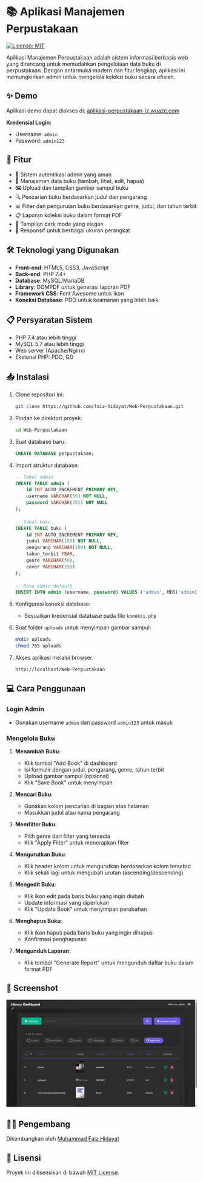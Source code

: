 # 📚 Aplikasi Manajemen Perpustakaan

[![License: MIT](https://img.shields.io/badge/License-MIT-yellow.svg)](https://opensource.org/licenses/MIT)

Aplikasi Manajemen Perpustakaan adalah sistem informasi berbasis web yang dirancang untuk memudahkan pengelolaan data buku di perpustakaan. Dengan antarmuka modern dan fitur lengkap, aplikasi ini memungkinkan admin untuk mengelola koleksi buku secara efisien.

## ✨ Demo

Aplikasi demo dapat diakses di: [aplikasi-perpustakaan-iz.wuaze.com](http://aplikasi-perpustakaan-iz.wuaze.com)

**Kredensial Login:**

-   Username: `admin`
-   Password: `admin123`

## 🚀 Fitur

-   🔐 Sistem autentikasi admin yang aman
-   📝 Manajemen data buku (tambah, lihat, edit, hapus)
-   🖼️ Upload dan tampilan gambar sampul buku
-   🔍 Pencarian buku berdasarkan judul dan pengarang
-   📊 Filter dan pengurutan buku berdasarkan genre, judul, dan tahun terbit
-   📋 Laporan koleksi buku dalam format PDF
-   🌙 Tampilan dark mode yang elegan
-   📱 Responsif untuk berbagai ukuran perangkat

## 🛠️ Teknologi yang Digunakan

-   **Front-end**: HTML5, CSS3, JavaScript
-   **Back-end**: PHP 7.4+
-   **Database**: MySQL/MariaDB
-   **Library**: DOMPDF untuk generasi laporan PDF
-   **Framework CSS**: Font Awesome untuk ikon
-   **Koneksi Database**: PDO untuk keamanan yang lebih baik

## 📋 Persyaratan Sistem

-   PHP 7.4 atau lebih tinggi
-   MySQL 5.7 atau lebih tinggi
-   Web server (Apache/Nginx)
-   Ekstensi PHP: PDO, GD

## 📥 Instalasi

1. Clone repositori ini:

    ```bash
    git clone https://github.com/faiz-hidayat/Web-Perpustakaan.git
    ```

2. Pindah ke direktori proyek:

    ```bash
    cd Web-Perpustakaan
    ```

3. Buat database baru:

    ```sql
    CREATE DATABASE perpustakaan;
    ```

4. Import struktur database:

    ```sql
    -- Tabel admin
    CREATE TABLE admin (
        id INT AUTO_INCREMENT PRIMARY KEY,
        username VARCHAR(50) NOT NULL,
        password VARCHAR(255) NOT NULL
    );

    -- Tabel buku
    CREATE TABLE buku (
        id INT AUTO_INCREMENT PRIMARY KEY,
        judul VARCHAR(100) NOT NULL,
        pengarang VARCHAR(100) NOT NULL,
        tahun_terbit YEAR,
        genre VARCHAR(50),
        cover VARCHAR(255)
    );

    -- Data admin default
    INSERT INTO admin (username, password) VALUES ('admin', MD5('admin123'));
    ```

5. Konfigurasi koneksi database:

    - Sesuaikan kredensial database pada file `koneksi.php`

6. Buat folder `uploads` untuk menyimpan gambar sampul:

    ```bash
    mkdir uploads
    chmod 755 uploads
    ```

7. Akses aplikasi melalui browser:
    ```
    http://localhost/Web-Perpustakaan
    ```

## 💻 Cara Penggunaan

### Login Admin

-   Gunakan username `admin` dan password `admin123` untuk masuk

### Mengelola Buku

1. **Menambah Buku**:

    - Klik tombol "Add Book" di dashboard
    - Isi formulir dengan judul, pengarang, genre, tahun terbit
    - Upload gambar sampul (opsional)
    - Klik "Save Book" untuk menyimpan

2. **Mencari Buku**:

    - Gunakan kolom pencarian di bagian atas halaman
    - Masukkan judul atau nama pengarang

3. **Memfilter Buku**:

    - Pilih genre dari filter yang tersedia
    - Klik "Apply Filter" untuk menerapkan filter

4. **Mengurutkan Buku**:

    - Klik header kolom untuk mengurutkan berdasarkan kolom tersebut
    - Klik sekali lagi untuk mengubah urutan (ascending/descending)

5. **Mengedit Buku**:

    - Klik ikon edit pada baris buku yang ingin diubah
    - Update informasi yang diperlukan
    - Klik "Update Book" untuk menyimpan perubahan

6. **Menghapus Buku**:

    - Klik ikon hapus pada baris buku yang ingin dihapus
    - Konfirmasi penghapusan

7. **Mengunduh Laporan**:
    - Klik tombol "Generate Report" untuk mengunduh daftar buku dalam format PDF

## 📸 Screenshot

![Dashboard](/screenshots/dashboard.png)

## 👨‍💻 Pengembang

Dikembangkan oleh [Muhammad Faiz Hidayat](https://github.com/faiz-hidayat)

## 📄 Lisensi

Proyek ini dilisensikan di bawah [MIT License](LICENSE).
